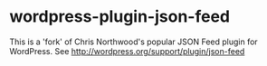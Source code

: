 wordpress-plugin-json-feed
==========================

This is a 'fork' of Chris Northwood's popular JSON Feed plugin for WordPress. See http://wordpress.org/support/plugin/json-feed
